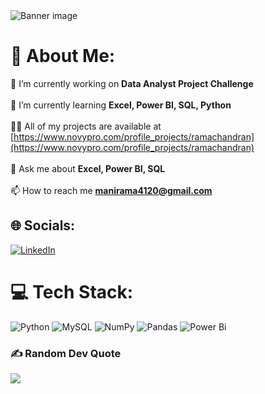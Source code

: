 <div class="banner">
  <img src="https://www.dell.com/wp-uploads/2022/12/big-data-and-computing-tools-abstract-background-440x440.jpg" alt="Banner image">
</div>


# 💫 About Me:
🔭 I’m currently working on **Data Analyst Project Challenge**<br> <br>🌱 I’m currently learning **Excel, Power BI, SQL, Python**<br><br>👨‍💻 All of my projects are available at [https://www.novypro.com/profile_projects/ramachandran](https://www.novypro.com/profile_projects/ramachandran)<br><br>💬 Ask me about **Excel, Power BI, SQL**<br><br>📫 How to reach me **manirama4120@gmail.com**<br>


## 🌐 Socials:
[![LinkedIn](https://img.shields.io/badge/LinkedIn-%230077B5.svg?logo=linkedin&logoColor=white)](https://linkedin.com/in/https://www.linkedin.com/in/ramachandran-r-53b470150/) 

# 💻 Tech Stack:
![Python](https://img.shields.io/badge/python-3670A0?style=flat&logo=python&logoColor=ffdd54) ![MySQL](https://img.shields.io/badge/mysql-%2300000f.svg?style=flat&logo=mysql&logoColor=white) ![NumPy](https://img.shields.io/badge/numpy-%23013243.svg?style=flat&logo=numpy&logoColor=white) ![Pandas](https://img.shields.io/badge/pandas-%23150458.svg?style=flat&logo=pandas&logoColor=white) ![Power Bi](https://img.shields.io/badge/power_bi-F2C811?style=flat&logo=powerbi&logoColor=black)

### ✍️ Random Dev Quote
![](https://quotes-github-readme.vercel.app/api?type=horizontal&theme=dark)

<!-- Proudly created with GPRM ( https://gprm.itsvg.in ) -->
